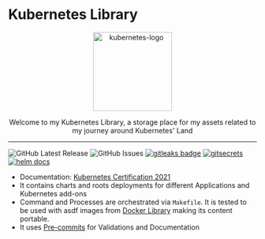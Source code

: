 # Kubernetes Library

<p align="center">
  <img alt="kubernetes-logo" src="https://upload.wikimedia.org/wikipedia/commons/thumb/3/39/Kubernetes_logo_without_workmark.svg/617px-Kubernetes_logo_without_workmark.svg.png?20190926210707" height="160" />
  <p align="center">Welcome to my Kubernetes Library, a storage place for my assets related to my journey around Kubernetes' Land</p>
</p>

---

![GitHub Latest Release](https://img.shields.io/github/v/release/carlosrodlop/K8s-lib?logo=github) ![GitHub Issues](https://img.shields.io/github/issues/carlosrodlop/K8s-lib?logo=github) [![gitleaks badge](https://img.shields.io/badge/protected%20by-gitleaks-blue)](https://github.com/zricethezav/gitleaks#pre-commit) [![gitsecrets](https://img.shields.io/badge/protected%20by-gitsecrets-blue)](https://github.com/awslabs/git-secrets) [![helm docs](https://img.shields.io/badge/docs%20by-helmdocs-blue)](https://github.com/norwoodj/helm-docs)

- Documentation: [Kubernetes Certification 2021](https://github.com/carlosrodlop/carlosrodlop-docs/tree/main/kubernetes)
- It contains charts and roots deployments for different Applications and Kubernetes add-ons
- Command and Processes are orchestrated via `Makefile`. It is tested to be used with asdf images from [Docker Library](https://github.com/carlosrodlop/docker-lib) making its content portable.
- It uses [Pre-commits](.pre-commit-config.yaml) for Validations and Documentation
